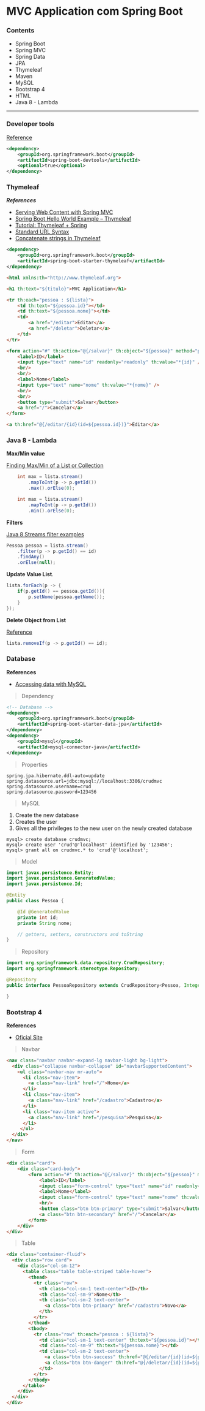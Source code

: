 # MVC Application com Spring Boot

### Contents

* Spring Boot
* Spring MVC
* Spring Data
* JPA
* Thymeleaf
* Maven
* MySQL
* Bootstrap 4
* HTML
* Java 8 - Lambda

-------------------

### Developer tools

[Reference][0]

```xml
<dependency>
    <groupId>org.springframework.boot</groupId>
    <artifactId>spring-boot-devtools</artifactId>
    <optional>true</optional>
</dependency>
```


### Thymeleaf

***References***

* [Serving Web Content with Spring MVC][1]
* [Spring Boot Hello World Example – Thymeleaf][2]
* [Tutorial: Thymeleaf + Spring][3]
* [Standard URL Syntax][6]
* [Concatenate strings in Thymeleaf][8]

```xml
<dependency>
	<groupId>org.springframework.boot</groupId>
	<artifactId>spring-boot-starter-thymeleaf</artifactId>
</dependency>
```


```html
<html xmlns:th="http://www.thymeleaf.org">

<h1 th:text="${titulo}">MVC Application</h1>

<tr th:each="pessoa : ${lista}">
	<td th:text="${pessoa.id}"></td>
	<td th:text="${pessoa.nome}"></td>
	<td>
		<a href="/editar">Editar</a>
		<a href="/deletar">Deletar</a>
	</td>
</tr>

<form action="#" th:action="@{/salvar}" th:object="${pessoa}" method="post">
	<label>ID</label>
	<input type="text" name="id" readonly="readonly" th:value="*{id}" />
	<br/>
	<br/>
	<label>Nome</label>
	<input type="text" name="nome" th:value="*{nome}" />
	<br/>
	<br/>
	<button type="submit">Salvar</button>
	<a href="/">Cancelar</a>
</form>

<a th:href="@{/editar/{id}(id=${pessoa.id})}">Editar</a>	

```




### Java 8 - Lambda

**Max/Min value**

[Finding Max/Min of a List or Collection][4]

```java
	int max = lista.stream()
		.mapToInt(p -> p.getId())
		.max().orElse(0);

	int max = lista.stream()
		.mapToInt(p -> p.getId())
		.min().orElse(0);		
```

**Filters**

[Java 8 Streams filter examples][5]


```java
Pessoa pessoa = lista.stream()
	.filter(p -> p.getId() == id)
	.findAny()
	.orElse(null);
```

**Update Value List**.  

```java
lista.forEach(p -> {
	if(p.getId() == pessoa.getId()){
		p.setNome(pessoa.getNome());
	}
});
```

**Delete Object from List**

[Reference][7]

```java
lista.removeIf(p -> p.getId() == id);
```

### Database

**References**

* [Accessing data with MySQL][9]

> Dependency

```xml
<!-- Database -->
<dependency>
	<groupId>org.springframework.boot</groupId>
	<artifactId>spring-boot-starter-data-jpa</artifactId>
</dependency>
<dependency>
	<groupId>mysql</groupId>
	<artifactId>mysql-connector-java</artifactId>
</dependency>
```

> Properties

```properties
spring.jpa.hibernate.ddl-auto=update
spring.datasource.url=jdbc:mysql://localhost:3306/crudmvc
spring.datasource.username=crud
spring.datasource.password=123456
```

> MySQL

1. Create the new database
2. Creates the user
3. Gives all the privileges to the new user on the newly created database

```
mysql> create database crudmvc; 
mysql> create user 'crud'@'localhost' identified by '123456'; 
mysql> grant all on crudmvc.* to 'crud'@'localhost'; 
```

> Model 

```java
import javax.persistence.Entity;
import javax.persistence.GeneratedValue;
import javax.persistence.Id;

@Entity
public class Pessoa {

	@Id @GeneratedValue
	private int id;
	private String nome;

	// getters, setters, constructors and toString
}
```

> Repository

```java
import org.springframework.data.repository.CrudRepository;
import org.springframework.stereotype.Repository;

@Repository
public interface PessoaRepository extends CrudRepository<Pessoa, Integer> {

}
```

### Bootstrap 4

**References**

* [Oficial Site][10]

> Navbar

```html
<nav class="navbar navbar-expand-lg navbar-light bg-light">
  <div class="collapse navbar-collapse" id="navbarSupportedContent">
    <ul class="navbar-nav mr-auto">
      <li class="nav-item">
        <a class="nav-link" href="/">Home</a>
      </li>
      <li class="nav-item">
        <a class="nav-link" href="/cadastro">Cadastro</a>
      </li>
      <li class="nav-item active">
        <a class="nav-link" href="/pesquisa">Pesquisa</a>
      </li>
     </ul>
  </div>
</nav>	
```

> Form

```html
<div class="card">
	<div class="card-body">
		<form action="#" th:action="@{/salvar}" th:object="${pessoa}" method="post">
			<label>ID</label>
			<input class="form-control" type="text" name="id" readonly="readonly" th:value="*{id}" />
			<label>Nome</label>
			<input class="form-control" type="text" name="nome" th:value="*{nome}" />
			<hr/>
			<button class="btn btn-primary" type="submit">Salvar</button>
			<a class="btn btn-secondary" href="/">Cancelar</a>
		</form>
	</div>
</div>	
```

> Table

```html
<div class="container-fluid">
  <div class="row card">
    <div class="col-sm-12">
	  <table class="table table-striped table-hover">
		<thead>
		  <tr class="row">
			<th class="col-sm-1 text-center">ID</th>
			<th class="col-sm-9">Nome</th>
			<th class="col-sm-2 text-center">
			  <a class="btn btn-primary" href="/cadastro">Novo</a>
			</th>
		  </tr>
		</thead>
		<tbody>
		  <tr class="row" th:each="pessoa : ${lista}">
			<td class="col-sm-1 text-center" th:text="${pessoa.id}"></td>
			<td class="col-sm-9" th:text="${pessoa.nome}"></td>
			<td class="col-sm-2 text-center">
			  <a class="btn btn-success" th:href="@{/editar/{id}(id=${pessoa.id})}">Editar</a>
			  <a class="btn btn-danger" th:href="@{/deletar/{id}(id=${pessoa.id})}">Deletar</a>
			</td>
		  </tr>
		</tbody>
	  </table>
    </div>
  </div>
</div>
```

[0]: https://docs.spring.io/spring-boot/docs/current/reference/html/using-boot-devtools.html#using-boot-devtools
[1]: https://spring.io/guides/gs/serving-web-content/
[2]: https://www.mkyong.com/spring-boot/spring-boot-hello-world-example-thymeleaf/
[3]: http://www.thymeleaf.org/doc/tutorials/3.0/thymeleafspring.html
[4]: http://www.baeldung.com/java-collection-min-max
[5]: https://www.mkyong.com/java8/java-8-streams-filter-examples/
[6]: http://www.thymeleaf.org/doc/articles/standardurlsyntax.html
[7]: https://www.leveluplunch.com/java/examples/remove-element-from-list/
[8]: https://gist.github.com/romach/10081ba3e24ffc9f75aadada7df80df8
[9]: https://spring.io/guides/gs/accessing-data-mysql/
[10]: http://getbootstrap.com/
